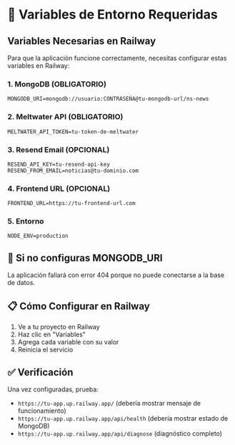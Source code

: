 # 🔧 Variables de Entorno Requeridas

## Variables Necesarias en Railway

Para que la aplicación funcione correctamente, necesitas configurar estas variables en Railway:

### 1. MongoDB (OBLIGATORIO)
```
MONGODB_URI=mongodb://usuario:CONTRASEÑA@tu-mongodb-url/ns-news
```

### 2. Meltwater API (OBLIGATORIO)
```
MELTWATER_API_TOKEN=tu-token-de-meltwater
```

### 3. Resend Email (OPCIONAL)
```
RESEND_API_KEY=tu-resend-api-key
RESEND_FROM_EMAIL=noticias@tu-dominio.com
```

### 4. Frontend URL (OPCIONAL)
```
FRONTEND_URL=https://tu-frontend-url.com
```

### 5. Entorno
```
NODE_ENV=production
```

## 🚨 Si no configuras MONGODB_URI

La aplicación fallará con error 404 porque no puede conectarse a la base de datos.

## 📋 Cómo Configurar en Railway

1. Ve a tu proyecto en Railway
2. Haz clic en "Variables"
3. Agrega cada variable con su valor
4. Reinicia el servicio

## ✅ Verificación

Una vez configuradas, prueba:
- `https://tu-app.up.railway.app/` (debería mostrar mensaje de funcionamiento)
- `https://tu-app.up.railway.app/api/health` (debería mostrar estado de MongoDB)
- `https://tu-app.up.railway.app/api/diagnose` (diagnóstico completo)

